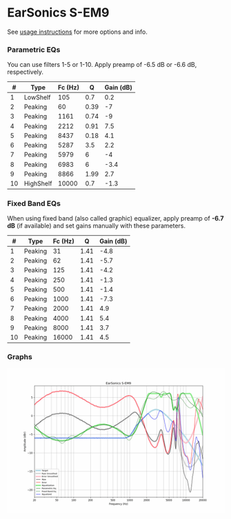 # EarSonics S-EM9
See [usage instructions](https://github.com/jaakkopasanen/AutoEq#usage) for more options and info.

### Parametric EQs
You can use filters 1-5 or 1-10. Apply preamp of -6.5 dB or -6.6 dB, respectively.

|   # | Type      |   Fc (Hz) |    Q |   Gain (dB) |
|-----|-----------|-----------|------|-------------|
|   1 | LowShelf  |       105 | 0.7  |         0.2 |
|   2 | Peaking   |        60 | 0.39 |        -7   |
|   3 | Peaking   |      1161 | 0.74 |        -9   |
|   4 | Peaking   |      2212 | 0.91 |         7.5 |
|   5 | Peaking   |      8437 | 0.18 |         4.1 |
|   6 | Peaking   |      5287 | 3.5  |         2.2 |
|   7 | Peaking   |      5979 | 6    |        -4   |
|   8 | Peaking   |      6983 | 6    |        -3.4 |
|   9 | Peaking   |      8866 | 1.99 |         2.7 |
|  10 | HighShelf |     10000 | 0.7  |        -1.3 |

### Fixed Band EQs
When using fixed band (also called graphic) equalizer, apply preamp of **-6.7 dB** (if available) and set gains manually with these parameters.

|   # | Type    |   Fc (Hz) |    Q |   Gain (dB) |
|-----|---------|-----------|------|-------------|
|   1 | Peaking |        31 | 1.41 |        -4.8 |
|   2 | Peaking |        62 | 1.41 |        -5.7 |
|   3 | Peaking |       125 | 1.41 |        -4.2 |
|   4 | Peaking |       250 | 1.41 |        -1.3 |
|   5 | Peaking |       500 | 1.41 |        -1.4 |
|   6 | Peaking |      1000 | 1.41 |        -7.3 |
|   7 | Peaking |      2000 | 1.41 |         4.9 |
|   8 | Peaking |      4000 | 1.41 |         5.4 |
|   9 | Peaking |      8000 | 1.41 |         3.7 |
|  10 | Peaking |     16000 | 1.41 |         4.5 |

### Graphs
![](./EarSonics%20S-EM9.png)
